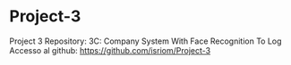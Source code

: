 # Project-3
Project 3 Repository: 3C: Company System With Face Recognition To Log
Accesso al github: https://github.com/isriom/Project-3